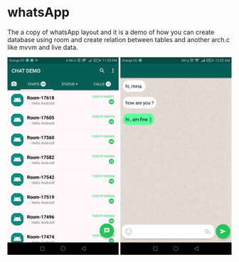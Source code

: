 # whatsApp

The a copy of whatsApp layout and it is a demo of how you can create database using room and create relation between tables and another arch.c like mvvm and live data.

<img src="screenshots/screen-1.png" width="250"/> <img src="screenshots/screen-2.png" width="250"/>

